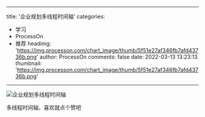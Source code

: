 
---
title: '企业规划多线程时间轴'
categories: 
 - 学习
 - ProcessOn
 - 推荐
headimg: 'https://img.processon.com/chart_image/thumb/5f51e27af346fb7afd43736b.png'
author: ProcessOn
comments: false
date: 2022-03-13 13:23:13
thumbnail: 'https://img.processon.com/chart_image/thumb/5f51e27af346fb7afd43736b.png'
---

<div>   
<img class="thumb" alt="企业规划多线程时间轴" src="https://img.processon.com/chart_image/thumb/5f51e27af346fb7afd43736b.png" referrerpolicy="no-referrer">
<p>多线程时间轴，喜欢就点个赞吧</p>  
</div>
            